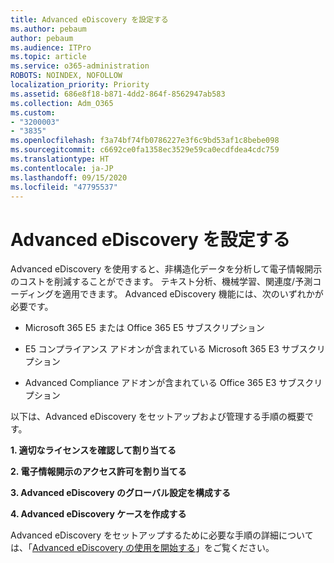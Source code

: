 ```yaml
---
title: Advanced eDiscovery を設定する
ms.author: pebaum
author: pebaum
ms.audience: ITPro
ms.topic: article
ms.service: o365-administration
ROBOTS: NOINDEX, NOFOLLOW
localization_priority: Priority
ms.assetid: 686e8f18-b871-4dd2-864f-8562947ab583
ms.collection: Adm_O365
ms.custom:
- "3200003"
- "3835"
ms.openlocfilehash: f3a74bf74fb0786227e3f6c9bd53af1c8bebe098
ms.sourcegitcommit: c6692ce0fa1358ec3529e59ca0ecdfdea4cdc759
ms.translationtype: HT
ms.contentlocale: ja-JP
ms.lasthandoff: 09/15/2020
ms.locfileid: "47795537"
---
```

# <a name="set-up-advanced-ediscovery"></a>Advanced eDiscovery を設定する

Advanced eDiscovery を使用すると、非構造化データを分析して電子情報開示のコストを削減することができます。 テキスト分析、機械学習、関連度/予測コーディングを適用できます。  Advanced eDiscovery 機能には、次のいずれかが必要です。

- Microsoft 365 E5 または Office 365 E5 サブスクリプション

- E5 コンプライアンス アドオンが含まれている Microsoft 365 E3 サブスクリプション

- Advanced Compliance アドオンが含まれている Office 365 E3 サブスクリプション

以下は、Advanced eDiscovery をセットアップおよび管理する手順の概要です。

**1. 適切なライセンスを確認して割り当てる**

**2. 電子情報開示のアクセス許可を割り当てる**

**3. Advanced eDiscovery のグローバル設定を構成する**

**4. Advanced eDiscovery ケースを作成する**

Advanced eDiscovery をセットアップするために必要な手順の詳細については、「[Advanced eDiscovery の使用を開始する](https://docs.microsoft.com/microsoft-365/compliance/get-started-with-advanced-ediscovery?view=o365-worldwide)」をご覧ください。
